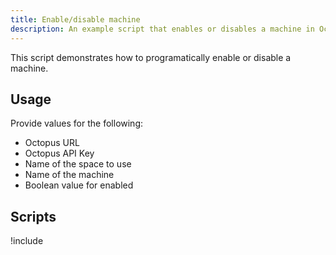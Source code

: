 ```yaml
---
title: Enable/disable machine
description: An example script that enables or disables a machine in Octopus.
---
```


This script demonstrates how to programatically enable or disable a machine.

## Usage

Provide values for the following:
- Octopus URL
- Octopus API Key
- Name of the space to use
- Name of the machine
- Boolean value for enabled

## Scripts

!include <enable-disable-machines-scripts>